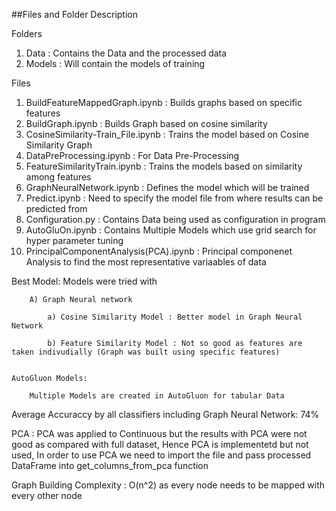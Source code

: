 ##Files and Folder Description

Folders
1) Data  : Contains the Data and the processed data
2) Models : Will contain the models of training


Files
1)  BuildFeatureMappedGraph.ipynb : Builds graphs based on specific features
2)  BuildGraph.ipynb : Builds Graph based on cosine similarity
3)  CosineSimilarity-Train_File.ipynb : Trains the model based on Cosine Similarity Graph
4)  DataPreProcessing.ipynb : For Data Pre-Processing
5)  FeatureSimilarityTrain.ipynb : Trains the models based on similarity among features
6)  GraphNeuralNetwork.ipynb : Defines the model which will be trained
7)  Predict.ipynb : Need to specify the model file from where results can be predicted from
8)  Configuration.py : Contains Data being used as configuration in program
9)  AutoGluOn.ipynb : Contains Multiple Models which use grid search for hyper parameter tuning
10) PrincipalComponentAnalysis(PCA).ipynb : Principal componenet Analysis to find the most representative variaables of data


Best Model:
    Models were tried with 
    
        A) Graph Neural network
        
            a) Cosine Similarity Model : Better model in Graph Neural Network
            
            b) Feature Similarity Model : Not so good as features are taken indivudially (Graph was built using specific features)
            
    
    AutoGluon Models:
    
        Multiple Models are created in AutoGluon for tabular Data
        
        
Average Accuraccy by all classifiers including Graph Neural Network: 74%


PCA : PCA was applied to Continuous but the results with PCA were not good as compared with full dataset, Hence PCA is implementetd but not used, In order to use PCA we need to import the file and pass processed DataFrame into get_columns_from_pca function  

Graph Building Complexity : O(n^2) as every node needs to be mapped with every other node
